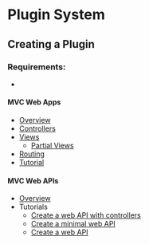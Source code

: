 # Plugin System  

## Creating a Plugin  

### Requirements:
- 


#### MVC Web Apps

- [Overview](https://docs.microsoft.com/en-us/aspnet/core/mvc/overview?view=aspnetcore-6.0)
- [Controllers](https://docs.microsoft.com/en-us/aspnet/core/mvc/controllers/actions?view=aspnetcore-6.0)
- [Views](https://docs.microsoft.com/en-us/aspnet/core/mvc/views/overview?view=aspnetcore-6.0)
    - [Partial Views](https://docs.microsoft.com/en-us/aspnet/core/mvc/views/partial?view=aspnetcore-6.0)
- [Routing](https://docs.microsoft.com/en-us/aspnet/core/mvc/controllers/routing?view=aspnetcore-6.0)
- [Tutorial](https://docs.microsoft.com/en-us/aspnet/core/tutorials/first-mvc-app/start-mvc?view=aspnetcore-6.0&tabs=visual-studio)


#### MVC Web APIs

- [Overview](https://docs.microsoft.com/en-us/aspnet/core/web-api/?view=aspnetcore-6.0)
- Tutorials
    - [Create a web API with controllers](https://docs.microsoft.com/en-us/aspnet/core/tutorials/first-web-api?view=aspnetcore-6.0&tabs=visual-studio)
    - [Create a minimal web API](https://docs.microsoft.com/en-us/aspnet/core/tutorials/min-web-api?view=aspnetcore-6.0&tabs=visual-studio)
    - [Create a web API](https://docs.microsoft.com/en-us/aspnet/core/tutorials/first-web-api?view=aspnetcore-6.0&tabs=visual-studio)